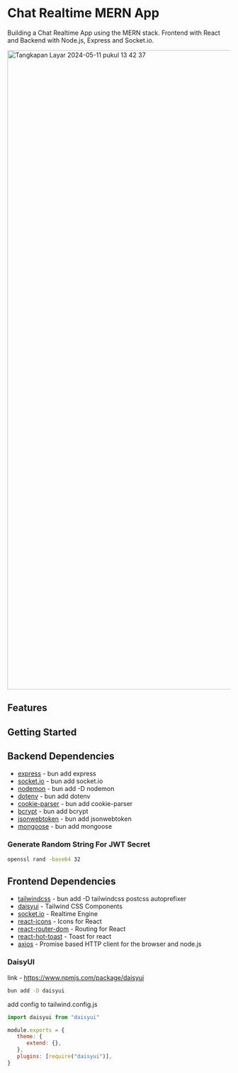 # Chat Realtime MERN App

Building a Chat Realtime App using the MERN stack. Frontend with React and Backend with Node.js, Express and Socket.io.

<img width="1440" alt="Tangkapan Layar 2024-05-11 pukul 13 42 37" src="https://github.com/nuhptr/chat-realtime/assets/50306963/d5886e2c-e9e5-4204-abf6-4e213825a0e6">

## Features

## Getting Started

## Backend Dependencies

-  [express](https://www.npmjs.com/package/express) - bun add express
-  [socket.io](https://www.npmjs.com/package/socket.io) - bun add socket.io
-  [nodemon](https://www.npmjs.com/package/nodemon) - bun add -D nodemon
-  [dotenv](https://www.npmjs.com/package/dotenv) - bun add dotenv
-  [cookie-parser](https://www.npmjs.com/package/cookie-parser) - bun add cookie-parser
-  [bcrypt](https://www.npmjs.com/package/bcrypt) - bun add bcrypt
-  [jsonwebtoken](https://www.npmjs.com/package/jsonwebtoken) - bun add jsonwebtoken
-  [mongoose](https://www.npmjs.com/package/mongoose) - bun add mongoose

### Generate Random String For JWT Secret

```bash
openssl rand -base64 32
```

## Frontend Dependencies

-  [tailwindcss](https://www.npmjs.com/package/tailwindcss) - bun add -D tailwindcss postcss autoprefixer
-  [daisyui](https://daisyui.com/) - Tailwind CSS Components
-  [socket.io](https://socket.io/) - Realtime Engine
-  [react-icons](https://react-icons.github.io/react-icons/) - Icons for React
-  [react-router-dom](https://www.npmjs.com/package/react-router-dom) - Routing for React
-  [react-hot-toast](https://react-hot-toast.com/) - Toast for react
-  [axios](https://www.npmjs.com/package/axios) - Promise based HTTP client for the browser and node.js

### DaisyUI

link - https://www.npmjs.com/package/daisyui

```bash
bun add -D daisyui
```

add config to tailwind.config.js

```js
import daisyui from "daisyui"

module.exports = {
   theme: {
      extend: {},
   },
   plugins: [require("daisyui")],
}
```
